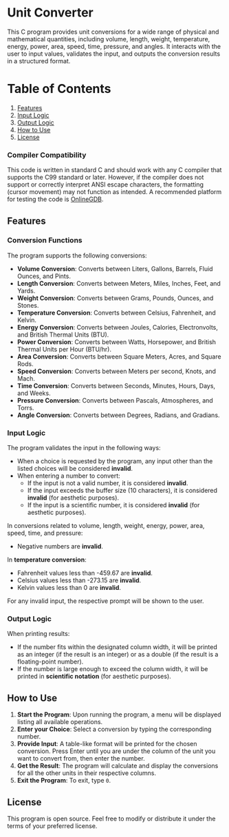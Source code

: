 # Unit Converter

This C program provides unit conversions for a wide range of physical and mathematical quantities, including volume, length, weight, temperature, energy, power, area, speed, time, pressure, and angles. It interacts with the user to input values, validates the input, and outputs the conversion results in a structured format.

# Table of Contents

1. [Features](#features)
2. [Input Logic](#input-logic)
3. [Output Logic](#output-logic)
4. [How to Use](#how-to-use)
5. [License](#license)

### **Compiler Compatibility**

This code is written in standard C and should work with any C compiler that supports the C99 standard or later. However, if the compiler does not support or correctly interpret ANSI escape characters, the formatting (cursor movement) may not function as intended. A recommended platform for testing the code is [OnlineGDB](https://www.onlinegdb.com/online_c_compiler#).

## Features

### **Conversion Functions**

The program supports the following conversions:

- **Volume Conversion**: Converts between Liters, Gallons, Barrels, Fluid Ounces, and Pints.
- **Length Conversion**: Converts between Meters, Miles, Inches, Feet, and Yards.
- **Weight Conversion**: Converts between Grams, Pounds, Ounces, and Stones.
- **Temperature Conversion**: Converts between Celsius, Fahrenheit, and Kelvin.
- **Energy Conversion**: Converts between Joules, Calories, Electronvolts, and British Thermal Units (BTU).
- **Power Conversion**: Converts between Watts, Horsepower, and British Thermal Units per Hour (BTU/hr).
- **Area Conversion**: Converts between Square Meters, Acres, and Square Rods.
- **Speed Conversion**: Converts between Meters per second, Knots, and Mach.
- **Time Conversion**: Converts between Seconds, Minutes, Hours, Days, and Weeks.
- **Pressure Conversion**: Converts between Pascals, Atmospheres, and Torrs.
- **Angle Conversion**: Converts between Degrees, Radians, and Gradians.

### **Input Logic**

The program validates the input in the following ways:

- When a choice is requested by the program, any input other than the listed choices will be considered **invalid**.
- When entering a number to convert:
  - If the input is not a valid number, it is considered **invalid**.
  - If the input exceeds the buffer size (10 characters), it is considered **invalid** (for aesthetic purposes).
  - If the input is a scientific number, it is considered **invalid** (for aesthetic purposes).
  
In conversions related to volume, length, weight, energy, power, area, speed, time, and pressure:
- Negative numbers are **invalid**.

In **temperature conversion**:
- Fahrenheit values less than -459.67 are **invalid**.
- Celsius values less than -273.15 are **invalid**.
- Kelvin values less than 0 are **invalid**.

For any invalid input, the respective prompt will be shown to the user.

### **Output Logic**

When printing results:
- If the number fits within the designated column width, it will be printed as an integer (if the result is an integer) or as a double (if the result is a floating-point number).
- If the number is large enough to exceed the column width, it will be printed in **scientific notation** (for aesthetic purposes).

## How to Use

1. **Start the Program**: Upon running the program, a menu will be displayed listing all available operations.
2. **Enter your Choice**: Select a conversion by typing the corresponding number.
3. **Provide Input**: A table-like format will be printed for the chosen conversion. Press Enter until you are under the column of the unit you want to convert from, then enter the number.
4. **Get the Result**: The program will calculate and display the conversions for all the other units in their respective columns.
5. **Exit the Program**: To exit, type `0`.

## License

This program is open source. Feel free to modify or distribute it under the terms of your preferred license.

